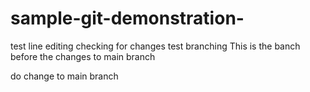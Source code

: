 # sample-git-demonstration-

test line editing
checking for changes
test branching
This is the banch before the changes to main branch

do change to main branch
